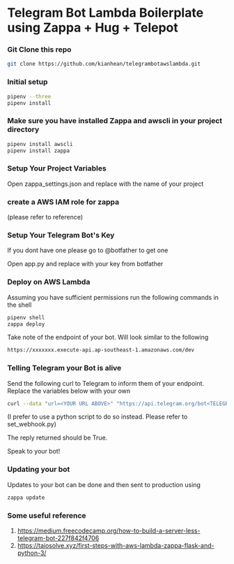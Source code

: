 
# Telegram Bot Lambda Boilerplate using Zappa + Hug + Telepot

### Git Clone this repo

```bash
git clone https://github.com/kianhean/telegrambotawslambda.git
```

### Initial setup

```bash
pipenv --three
pipenv install
```

### Make sure you have installed Zappa and awscli in your project directory
```bash
pipenv install awscli
pipenv install zappa
```

### Setup Your Project Variables

Open zappa_settings.json and replace <YOURNAME> with the name of your project

### create a AWS IAM role for zappa
(please refer to reference)

### Setup Your Telegram Bot's Key

If you dont have one please go to @botfather to get one

Open app.py and replace <TELEGRAMAPIKEY> with your key from botfather


### Deploy on AWS Lambda

Assuming you have sufficient permissions run the following commands in the shell

```bash
pipenv shell
zappa deploy
```

Take note of the endpoint of your bot. Will look similar to the following

```bash
https://xxxxxxx.execute-api.ap-southeast-1.amazonaws.com/dev
```

### Telling Telegram your Bot is alive

Send the following curl to Telegram to inform them of your endpoint. Replace the variables below with your own

```bash
curl --data "url=<YOUR URL ABOVE>" "https://api.telegram.org/bot<TELEGRAMAPIKEY>/setWebhook"
```
(I prefer to use a python script to do so instead. Please refer to set_webhook.py)

The reply returned should be True.

Speak to your bot!


### Updating your bot

Updates to your bot can be done and then sent to production using

```bash
zappa update
```

### Some useful reference
1.  https://medium.freecodecamp.org/how-to-build-a-server-less-telegram-bot-227f842f4706
2.  https://taiosolve.xyz/first-steps-with-aws-lambda-zappa-flask-and-python-3/
